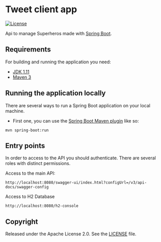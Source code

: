# Tweet client app

[![License](http://img.shields.io/:license-apache-blue.svg)](http://www.apache.org/licenses/LICENSE-2.0.html)

Api to manage Superheros made with [Spring Boot](http://projects.spring.io/spring-boot/).

## Requirements

For building and running the application you need:

- [JDK 1.11](https://www.oracle.com/java/technologies/javase-jdk11-downloads.html)
- [Maven 3](https://maven.apache.org)

## Running the application locally

There are several ways to run a Spring Boot application on your local machine. 

* First one, you can use the [Spring Boot Maven plugin](https://docs.spring.io/spring-boot/docs/current/reference/html/build-tool-plugins-maven-plugin.html) like so:

```shell
mvn spring-boot:run
```


## Entry points

In order to access to the API you should authenticate. 
There are several roles with distinct permissions.

Access to the main API:

```shell
http://localhost:8080/swagger-ui/index.html?configUrl=/v3/api-docs/swagger-config
```

Access to H2 Database
```shell
http://localhost:8080/h2-console
```


## Copyright

Released under the Apache License 2.0. See the [LICENSE](https://github.com/codecentric/springboot-sample-app/blob/master/LICENSE) file.